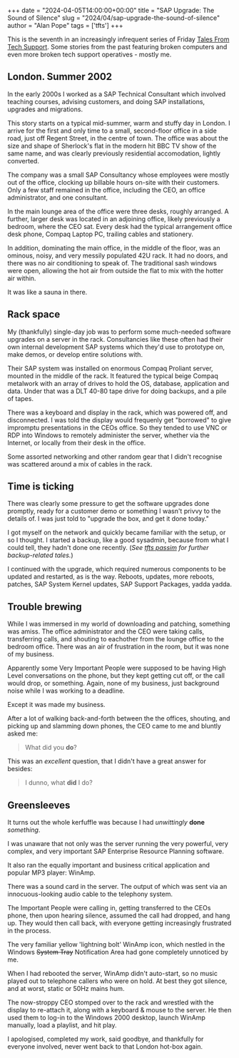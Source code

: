 +++
date = "2024-04-05T14:00:00+00:00"
title = "SAP Upgrade: The Sound of Silence"
slug = "2024/04/sap-upgrade-the-sound-of-silence"
author = "Alan Pope"
tags = ['tfts']
+++

This is the seventh in an increasingly infrequent series of Friday [Tales From Tech Support](/blog/tags/tfts/). Some stories from the past featuring broken computers and even more broken tech support operatives - mostly me.

## London. Summer 2002

In the early 2000s I worked as a SAP Technical Consultant which involved teaching courses, advising customers, and doing SAP installations, upgrades and migrations. 

This story starts on a typical mid-summer, warm and stuffy day in London. I arrive for the first and only time to a small, second-floor office in a side road, just off Regent Street, in the centre of town. The office was about the size and shape of Sherlock's flat in the modern hit BBC TV show of the same name, and was clearly previously residential accomodation, lightly converted.

The company was a small SAP Consultancy whose employees were mostly out of the office, clocking up billable hours on-site with their customers. Only a few staff remained in the office, including the CEO, an office administrator, and one consultant.

In the main lounge area of the office were three desks, roughly arranged. A further, larger desk was located in an adjoining office, likely previously a bedroom, where the CEO sat. Every desk had the typical arrangement office desk phone, Compaq Laptop PC, trailing cables and stationery.

In addition, dominating the main office, in the middle of the floor, was an ominous, noisy, and very messily populated 42U rack. It had no doors, and there was no air conditioning to speak of. The traditional sash windows were open, allowing the hot air from outside the flat to mix with the hotter air within. 

It was like a sauna in there.

## Rack space

My (thankfully) single-day job was to perform some much-needed software upgrades on a server in the rack. Consultancies like these often had their own internal development SAP systems which they'd use to prototype on, make demos, or develop entire solutions with. 

Their SAP system was installed on enormous Compaq Proliant server, mounted in the middle of the rack. It featured the typical beige Compaq metalwork with an array of drives to hold the OS, database, application and data. Under that was a DLT 40-80 tape drive for doing backups, and a pile of tapes.

There was a keyboard and display in the rack, which was powered off, and disconnected. I was told the display would frequenly get "borrowed" to give impromptu presentations in the CEOs office. So they tended to use VNC or RDP into Windows to remotely administer the server, whether via the Internet, or locally from their desk in the office.

Some assorted networking and other random gear that I didn't recognise was scattered around a mix of cables in the rack.

## Time is ticking

There was clearly some pressure to get the software upgrades done promptly, ready for a customer demo or something I wasn't privvy to the details of. I was just told to "upgrade the box, and get it done today."

I got myself on the network and quickly became familiar with the setup, or so I thought. I started a backup, like a good sysadmin, because from what I could tell, they hadn't done one recently. (*See [tfts passim](/blog/tags/tfts/) for further backup-related tales.*)

I continued with the upgrade, which required numerous components to be updated and restarted, as is the way. Reboots, updates, more reboots, patches, SAP System Kernel updates, SAP Support Packages, yadda yadda. 

## Trouble brewing

While I was immersed in my world of downloading and patching, something was amiss. The office administrator and the CEO were taking calls, transferring calls, and shouting to eachother from the lounge office to the bedroom office. There was an air of frustration in the room, but it was none of my business.

Apparently some Very Important People were supposed to be having High Level conversations on the phone, but they kept getting cut off, or the call would drop, or something. Again, none of my business, just background noise while I was working to a deadline.

Except it was made my business.

After a lot of walking back-and-forth between the the offices, shouting, and picking up and slamming down phones, the CEO came to me and bluntly asked me:

> What did you **do**?

This was an *excellent* question, that I didn't have a great answer for besides:

> I dunno, what **did** I do?

## Greensleeves

It turns out the whole kerfuffle was because I had *unwittingly* **done** *something*.

I was unaware that not only was the server running the very powerful, very complex, and very important SAP Enterprise Resource Planning software. 

It also ran the equally important and business critical application and popular MP3 player: WinAmp.

There was a sound card in the server. The output of which was sent via an innocuous-looking audio cable to the telephony system. 

The Important People were calling in, getting transferred to the CEOs phone, then upon hearing silence, assumed the call had dropped, and hang up. They would then call back, with everyone getting increasingly frustrated in the process.

The very familiar yellow 'lightning bolt' WinAmp icon, which nestled in the Windows ~~System Tray~~ Notification Area had gone completely unnoticed by me. 

When I had rebooted the server, WinAmp didn't auto-start, so no music played out to telephone callers who were on hold. At best they got silence, and at worst, static or 50Hz mains hum.

The now-stroppy CEO stomped over to the rack and wrestled with the display to re-attach it, along with a keyboard & mouse to the server. He then used them to log-in to the Windows 2000 desktop, launch WinAmp manually, load a playlist, and hit play. 

I apologised, completed my work, said goodbye, and thankfully for everyone involved, never went back to that London hot-box again.